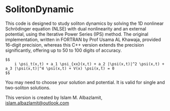 # SolitonDynamic
This code is designed to study soliton dynamics by solving the 1D nonlinear Schrödinger equation (NLSE) with dual nonlinearity and an external potential, using the Iterative Power Series (IPS) method.
The original implementation, written in FORTRAN by Prof Usama AL Khawaja, provided 16-digit precision, whereas this C++ version extends the precision significantly, offering up to 50 to 100 digits of accuracy. 

    $$
        i \psi_t(x,t) + a_1 \psi_{xx}(x,t) + a_2 |\psi(x,t)|^2 \psi(x,t) + a_3 |\psi(x,t)|^4 \psi(x,t) + V(x) \psi(x,t) = 0
    $$



You may need to choose your solution and potential. It is valid for single and two-soliton solutions. 


This version is created by Islam M. Albazlamit, islam.albazlamit@outlook.com
